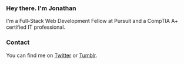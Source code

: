 ### Hey there. I'm Jonathan
I'm a Full-Stack Web Development Fellow at Pursuit and a CompTIA A+ certified IT professional. 

### Contact
You can find me on [Twitter](http://twitter.com/scheiber) or [Tumblr](http://jon.tumblr.com/).